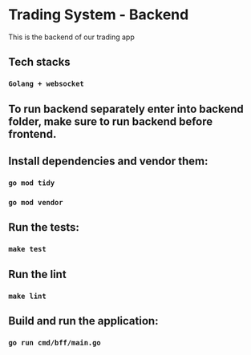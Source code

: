 # Trading System - Backend

This is the backend of our trading app

## Tech stacks

### `Golang + websocket`

## To run backend separately enter into backend folder, make sure to run backend before frontend. 

## Install dependencies and vendor them:

### `go mod tidy`

### `go mod vendor`

## Run the tests:

###  `make test`

## Run the lint

###  `make lint`

## Build and run the application:

### `go run cmd/bff/main.go`


